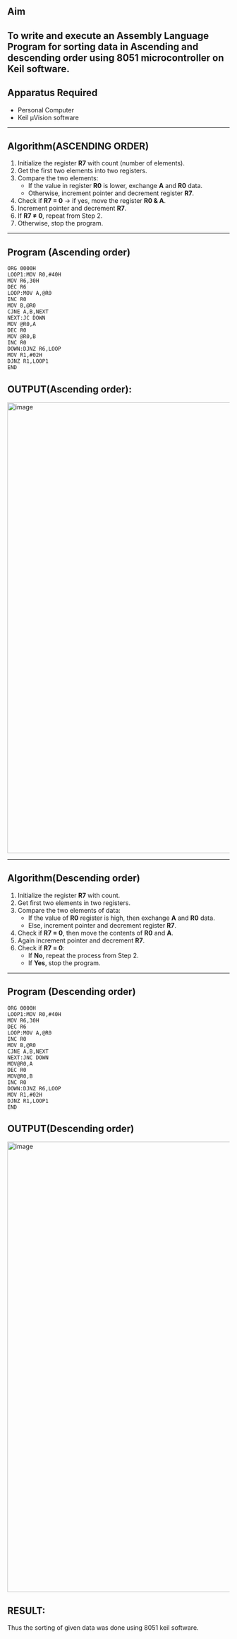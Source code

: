 ## Aim
To write and execute an Assembly Language Program for sorting data in Ascending and  descending order using 8051 microcontroller on Keil software.
---

## Apparatus Required
- Personal Computer  
- Keil µVision software  
---

## Algorithm(ASCENDING ORDER)
1. Initialize the register **R7** with count (number of elements).  
2. Get the first two elements into two registers.  
3. Compare the two elements:  
   - If the value in register **R0** is lower, exchange **A** and **R0** data.  
   - Otherwise, increment pointer and decrement register **R7**.  
4. Check if **R7 = 0** → if yes, move the register **R0 & A**.  
5. Increment pointer and decrement **R7**.  
6. If **R7 ≠ 0**, repeat from Step 2.  
7. Otherwise, stop the program.  
---

## Program (Ascending order)

```
ORG 0000H
LOOP1:MOV R0,#40H
MOV R6,30H
DEC R6
LOOP:MOV A,@R0
INC R0
MOV B,@R0
CJNE A,B,NEXT
NEXT:JC DOWN
MOV @R0,A
DEC R0
MOV @R0,B
INC R0
DOWN:DJNZ R6,LOOP
MOV R1,#02H
DJNZ R1,LOOP1
END
```
## OUTPUT(Ascending order):
<img width="1919" height="1020" alt="image" src="https://github.com/user-attachments/assets/9cc65551-305c-4a44-9a9e-d4fa3f5a1b6d" />

---

## Algorithm(Descending order)
1. Initialize the register **R7** with count.  
2. Get first two elements in two registers.  
3. Compare the two elements of data:  
   - If the value of **R0** register is high, then exchange **A** and **R0** data.  
   - Else, increment pointer and decrement register **R7**.  
4. Check if **R7 = 0**, then move the contents of **R0** and **A**.  
5. Again increment pointer and decrement **R7**.  
6. Check if **R7 = 0**:  
   - If **No**, repeat the process from Step 2.  
   - If **Yes**, stop the program.  
---
## Program (Descending order)

```
ORG 0000H
LOOP1:MOV R0,#40H
MOV R6,30H
DEC R6
LOOP:MOV A,@R0
INC R0
MOV B,@R0
CJNE A,B,NEXT
NEXT:JNC DOWN
MOV@R0,A
DEC R0
MOV@R0,B
INC R0
DOWN:DJNZ R6,LOOP
MOV R1,#02H
DJNZ R1,LOOP1
END
```
## OUTPUT(Descending order)
<img width="1919" height="1019" alt="image" src="https://github.com/user-attachments/assets/33bfa5ad-0847-4aa9-a03e-c73a5270e10f" />

## RESULT:
Thus the sorting of given data was done using 8051 keil software.

